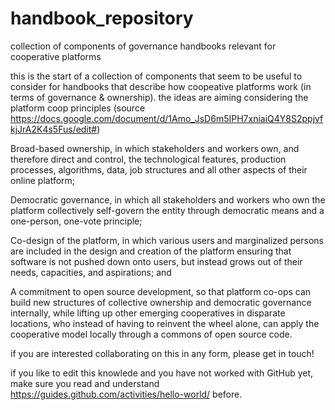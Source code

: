 # handbook_repository
collection of components of governance handbooks relevant for cooperative platforms


this is the start of a collection of components that seem to be useful to consider for  handbooks that describe how coopeative platforms work (in terms of governance & ownership). the ideas are aiming considering the platform coop principles (source https://docs.google.com/document/d/1Amo_JsD6m5IPH7xniaiQ4Y8S2ppjvfkjJrA2K4s5Fus/edit#)

Broad-based ownership, in which stakeholders and workers own, and therefore direct and control, the technological features, production processes, algorithms, data, job structures and all other aspects of their online platform; 

Democratic governance, in which all stakeholders and workers who own the platform collectively self-govern the entity through democratic means and a one-person, one-vote principle; 

Co-design of the platform, in which various users and marginalized persons are included in the design and creation of the platform ensuring that software is not pushed down onto users, but instead grows out of their needs, capacities, and aspirations; and

A commitment to open source development, so that platform co-ops can build new structures of collective ownership and democratic governance internally, while lifting up other emerging cooperatives in disparate locations, who instead of having to reinvent the wheel alone, can apply the cooperative model locally through a commons of open source code.


if you are interested collaborating on this in any form, please get in touch!

if you like to edit this knowlede and you have not worked with GitHub yet, make sure you read and understand https://guides.github.com/activities/hello-world/ before.

